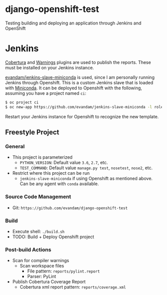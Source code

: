 # django-openshift-test
Testing building and deploying an application through Jenkins and OpenShift

# Jenkins
[Cobertura](https://wiki.jenkins.io/display/JENKINS/Cobertura+Plugin) and [Warnings](https://wiki.jenkins.io/display/JENKINS/Warnings+Plugin) plugins are used to publish the reports. These must be installed on your Jenkins instance.

[evandam/jenkins-slave-miniconda](https://github.com/evandam/jenkins-slave-miniconda) is used, since I am personally running Jenkins through Openshift. This is a custom Jenkins slave that is loaded with [Miniconda](https://conda.io/miniconda.html). It can be deployed to Openshift with the following, assuming you have a project named `ci`:
```bash
$ oc project ci
$ oc new-app https://github.com/evandam/jenkins-slave-miniconda -l role=jenkins-slave
```
Restart your Jenkins instance for Openshift to recognize the new template.

## Freestyle Project
### General
- This project is parameterized
  - `PYTHON_VERSION`: Default value `3.6`, `2.7`, etc.
  - `TEST_COMMAND`: Default value `manage.py test`, `nosetest`, `nose2`, etc.
- Restrict where this project can be run
  - `jenkins-slave-miniconda` if using Openshift as mentioned above. Can be any agent with `conda` available.

### Source Code Management
- Git: `https://github.com/evandam/django-openshift-test`

### Build
- Execute shell: `./build.sh`
- TODO: Build + Deploy Openshift project

### Post-build Actions
- Scan for compiler warnings
  - Scan workspace files
    - File pattern: `reports/pylint.report`
    - Parser: PyLint
- Publish Cobertura Coverage Report
  - Cobertura xml report pattern: `reports/coverage.xml`
  
